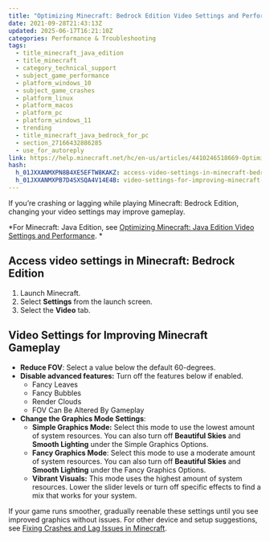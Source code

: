```yaml
---
title: "Optimizing Minecraft: Bedrock Edition Video Settings and Performance"
date: 2021-09-28T21:43:13Z
updated: 2025-06-17T16:21:10Z
categories: Performance & Troubleshooting
tags:
  - title_minecraft_java_edition
  - title_minecraft
  - category_technical_support
  - subject_game_performance
  - platform_windows_10
  - subject_game_crashes
  - platform_linux
  - platform_macos
  - platform_pc
  - platform_windows_11
  - trending
  - title_minecraft_java_bedrock_for_pc
  - section_27166432886285
  - use_for_autoreply
link: https://help.minecraft.net/hc/en-us/articles/4410246518669-Optimizing-Minecraft-Bedrock-Edition-Video-Settings-and-Performance
hash:
  h_01JXXANMXPN8B4XE5EFTW8KAKZ: access-video-settings-in-minecraft-bedrock-edition
  h_01JXXANMXPB7D4SXSQA4V14E4B: video-settings-for-improving-minecraft-gameplay
---
```


If you’re crashing or lagging while playing Minecraft: Bedrock Edition, changing your video settings may improve gameplay.

*For Minecraft: Java Edition, see [Optimizing Minecraft: Java Edition Video Settings and Performance](./Optimizing-Minecraft-Java-Edition-Video-Settings-and-Performance.md). *

## Access video settings in Minecraft: Bedrock Edition

1.  Launch Minecraft.
2.  Select **Settings** from the launch screen.
3.  Select the **Video** tab.

## Video Settings for Improving Minecraft Gameplay

- **Reduce FOV**: Select a value below the default 60-degrees. 
- **Disable advanced features:** Turn off the features below if enabled.
  - Fancy Leaves
  - Fancy Bubbles
  - Render Clouds
  - FOV Can Be Altered By Gameplay
- **Change the Graphics Mode Settings**:
  - **Simple Graphics Mode:** Select this mode to use the lowest amount of system resources. You can also turn off **Beautiful Skies** and **Smooth Lighting** under the Simple Graphics Options.
  - **Fancy Graphics Mode**: Select this mode to use a moderate amount of system resources. You can also turn off **Beautiful Skies** and **Smooth Lighting** under the Fancy Graphics Options.
  - **Vibrant Visuals:** This mode uses the highest amount of system resources. Lower the slider levels or turn off specific effects to find a mix that works for your system.

If your game runs smoother, gradually reenable these settings until you see improved graphics without issues. For other device and setup suggestions, see [Fixing Crashes and Lag Issues in Minecraft](./Fixing-Crashes-and-Lag-Issues-in-Minecraft.md).

